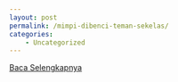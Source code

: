 ```yaml
---
layout: post
permalink: /mimpi-dibenci-teman-sekelas/
categories:
    - Uncategorized
---
```


[Baca Selengkapnya](/06)